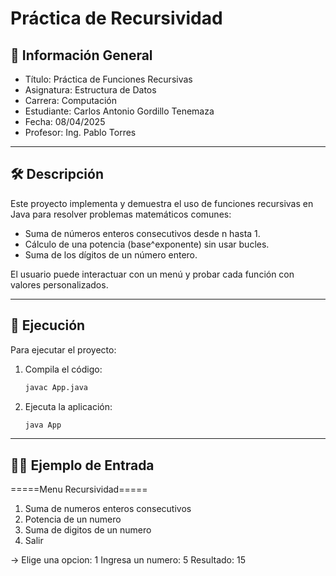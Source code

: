 # Práctica de Recursividad

## 📌 Información General

- Título: Práctica de Funciones Recursivas
- Asignatura: Estructura de Datos
- Carrera: Computación
- Estudiante: Carlos Antonio Gordillo Tenemaza
- Fecha: 08/04/2025
- Profesor: Ing. Pablo Torres

---

## 🛠️ Descripción

Este proyecto implementa y demuestra el uso de funciones recursivas en Java para resolver problemas matemáticos comunes:

- Suma de números enteros consecutivos desde n hasta 1.
- Cálculo de una potencia (base^exponente) sin usar bucles.
- Suma de los dígitos de un número entero.

El usuario puede interactuar con un menú y probar cada función con valores personalizados.

---

## 🚀 Ejecución

Para ejecutar el proyecto:

1. Compila el código:
    ```bash
    javac App.java
    ```
2. Ejecuta la aplicación:
    ```bash
    java App
    ```

---

## 🧑‍💻 Ejemplo de Entrada

=====Menu Recursividad=====
1. Suma de numeros enteros consecutivos
2. Potencia de un numero
3. Suma de digitos de un numero
4. Salir

-> Elige una opcion: 1
Ingresa un numero: 5
Resultado: 15
